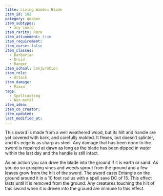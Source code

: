 ```yaml
---
title: Living Wooden Blade
item_id: 182
category: Weapon
item_subtypes: 
  - any sword
item_rarity: Rare
item_attunement: true
item_requirement: 
item_curse: false
item_classes: 
  - Barbarian
  - Druid
  - Ranger
item_school: Conjuration
item_role: 
  - Attack
item_damage: 
  - Mixed
tags:
  - Spellcasting
  - Non-metal
item_idea: 
item_co_creator: 
item_updated: 
last_modified_at: 
---
```


This sword is made from a well weathered wood, but its hilt and handle are yet covered with bark, and carefully molded. It flexes, but doesn’t splinter, and it’s edge is as sharp as steel. Any damage that has been done to the sword is repaired at dawn as long as the blade has been dipped in water within the last day and the handle is still intact.

As an action you can drive the blade into the ground if it is earth or sand. As you do so grasping vines and weeds sprout from the ground and a few leaves grow from the hilt of the sword. The sword casts <magic-spell>Entangle</magic-spell> on the ground around it in a 10 foot radius with a spell save DC of 15. This effect lasts until it is removed from the ground. Any creatures touching the hilt of this sword when it is driven into the ground are immune to this effect.
